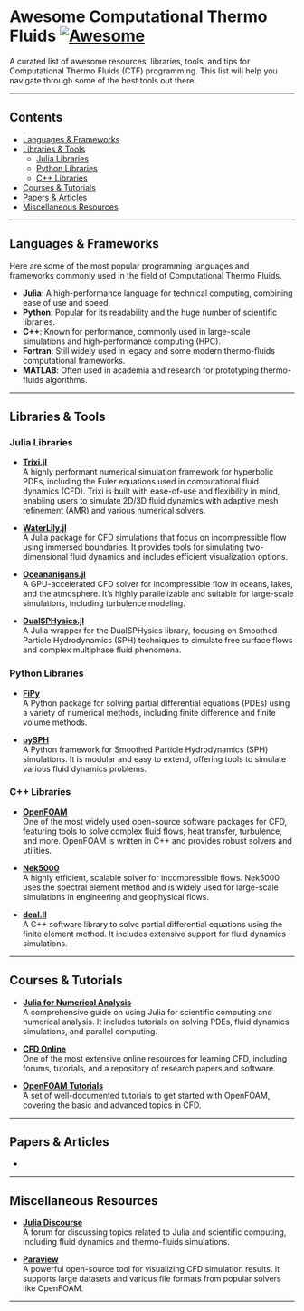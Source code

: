 # Awesome Computational Thermo Fluids [![Awesome](https://awesome.re/badge.svg)](https://awesome.re)

A curated list of awesome resources, libraries, tools, and tips for Computational Thermo Fluids (CTF) programming. This list will help you navigate through some of the best tools out there.

---

## Contents
- [Languages & Frameworks](#languages--frameworks)
- [Libraries & Tools](#libraries--tools)
  - [Julia Libraries](#julia-libraries)
  - [Python Libraries](#python-libraries)
  - [C++ Libraries](#c-libraries)
- [Courses & Tutorials](#courses--tutorials)
- [Papers & Articles](#papers--articles)
- [Miscellaneous Resources](#miscellaneous-resources)

---

## Languages & Frameworks

Here are some of the most popular programming languages and frameworks commonly used in the field of Computational Thermo Fluids.

- **Julia**: A high-performance language for technical computing, combining ease of use and speed.
- **Python**: Popular for its readability and the huge number of scientific libraries.
- **C++**: Known for performance, commonly used in large-scale simulations and high-performance computing (HPC).
- **Fortran**: Still widely used in legacy and some modern thermo-fluids computational frameworks.
- **MATLAB**: Often used in academia and research for prototyping thermo-fluids algorithms.

---

## Libraries & Tools

### Julia Libraries

- **[Trixi.jl](https://github.com/trixi-framework/Trixi.jl)**  
  A highly performant numerical simulation framework for hyperbolic PDEs, including the Euler equations used in computational fluid dynamics (CFD). Trixi is built with ease-of-use and flexibility in mind, enabling users to simulate 2D/3D fluid dynamics with adaptive mesh refinement (AMR) and various numerical solvers.

- **[WaterLily.jl](https://github.com/weymouth/WaterLily.jl)**  
  A Julia package for CFD simulations that focus on incompressible flow using immersed boundaries. It provides tools for simulating two-dimensional fluid dynamics and includes efficient visualization options.

- **[Oceananigans.jl](https://github.com/CliMA/Oceananigans.jl)**  
  A GPU-accelerated CFD solver for incompressible flow in oceans, lakes, and the atmosphere. It’s highly parallelizable and suitable for large-scale simulations, including turbulence modeling.

- **[DualSPHysics.jl](https://github.com/DualSPHysics/DualSPHysics)**  
  A Julia wrapper for the DualSPHysics library, focusing on Smoothed Particle Hydrodynamics (SPH) techniques to simulate free surface flows and complex multiphase fluid phenomena.

### Python Libraries

- **[FiPy](https://github.com/usnistgov/fipy)**  
  A Python package for solving partial differential equations (PDEs) using a variety of numerical methods, including finite difference and finite volume methods.

- **[pySPH](https://github.com/pypr/pySPH)**  
  A Python framework for Smoothed Particle Hydrodynamics (SPH) simulations. It is modular and easy to extend, offering tools to simulate various fluid dynamics problems.

### C++ Libraries

- **[OpenFOAM](https://openfoam.org)**  
  One of the most widely used open-source software packages for CFD, featuring tools to solve complex fluid flows, heat transfer, turbulence, and more. OpenFOAM is written in C++ and provides robust solvers and utilities.

- **[Nek5000](https://github.com/Nek5000/Nek5000)**  
  A highly efficient, scalable solver for incompressible flows. Nek5000 uses the spectral element method and is widely used for large-scale simulations in engineering and geophysical flows.

- **[deal.II](https://www.dealii.org)**  
  A C++ software library to solve partial differential equations using the finite element method. It includes extensive support for fluid dynamics simulations.

---

## Courses & Tutorials

- **[Julia for Numerical Analysis](https://julialang.org/learning/)**  
  A comprehensive guide on using Julia for scientific computing and numerical analysis. It includes tutorials on solving PDEs, fluid dynamics simulations, and parallel computing.

- **[CFD Online](https://www.cfd-online.com/)**  
  One of the most extensive online resources for learning CFD, including forums, tutorials, and a repository of research papers and software.

- **[OpenFOAM Tutorials](https://www.openfoam.com/documentation/tutorial-guide)**  
  A set of well-documented tutorials to get started with OpenFOAM, covering the basic and advanced topics in CFD.

---

## Papers & Articles

-

---

## Miscellaneous Resources

- **[Julia Discourse](https://discourse.julialang.org/c/domain/computational-science/)**  
  A forum for discussing topics related to Julia and scientific computing, including fluid dynamics and thermo-fluids simulations.

- **[Paraview](https://www.paraview.org)**  
  A powerful open-source tool for visualizing CFD simulation results. It supports large datasets and various file formats from popular solvers like OpenFOAM.

---


